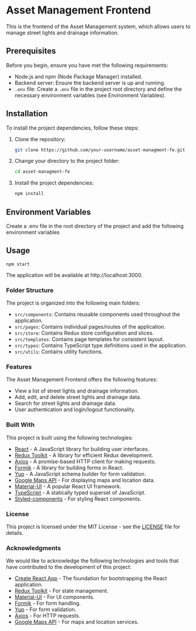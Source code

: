 # Asset Management Frontend

This is the frontend of the Asset Management system, which allows users to manage street lights and drainage information.

## Prerequisites

Before you begin, ensure you have met the following requirements:

- Node.js and npm (Node Package Manager) installed.
- Backend server: Ensure the backend server is up and running.
- `.env` file: Create a `.env` file in the project root directory and define the necessary environment variables (see Environment Variables).

## Installation

To install the project dependencies, follow these steps:

1. Clone the repository:

   ```bash
   git clone https://github.com/your-username/asset-managment-fe.git

   ```

2. Change your directory to the project folder:

   ```bash
   cd asset-managment-fe

   ```

3. Install the project dependencies:

   ```bash
   npm install
   ```

## Environment Variables

Create a .env file in the root directory of the project and add the following environment variables

## Usage

    npm start

The application will be available at http://localhost:3000.

### Folder Structure

The project is organized into the following main folders:

- `src/components`: Contains reusable components used throughout the application.
- `src/pages`: Contains individual pages/routes of the application.
- `src/store`: Contains Redux store configuration and slices.
- `src/templates`: Contains page templates for consistent layout.
- `src/types`: Contains TypeScript type definitions used in the application.
- `src/utils`: Contains utility functions.

### Features

The Asset Management Frontend offers the following features:

- View a list of street lights and drainage information.
- Add, edit, and delete street lights and drainage data.
- Search for street lights and drainage data.
- User authentication and login/logout functionality.

### Built With

This project is built using the following technologies:

- [React](https://reactjs.org/) - A JavaScript library for building user interfaces.
- [Redux Toolkit](https://redux-toolkit.js.org/) - A library for efficient Redux development.
- [Axios](https://axios-http.com/) - A promise-based HTTP client for making requests.
- [Formik](https://formik.org/) - A library for building forms in React.
- [Yup](https://github.com/jquense/yup) - A JavaScript schema builder for form validation.
- [Google Maps API](https://developers.google.com/maps/documentation) - For displaying maps and location data.
- [Material-UI](https://material-ui.com/) - A popular React UI framework.
- [TypeScript](https://www.typescriptlang.org/) - A statically typed superset of JavaScript.
- [Styled-components](https://styled-components.com/) - For styling React components.

### License

This project is licensed under the MIT License - see the [LICENSE](LICENSE) file for details.

### Acknowledgments

We would like to acknowledge the following technologies and tools that have contributed to the development of this project:

- [Create React App](https://reactjs.org/docs/create-a-new-react-app.html) - The foundation for bootstrapping the React application.
- [Redux Toolkit](https://redux-toolkit.js.org/) - For state management.
- [Material-UI](https://material-ui.com/) - For UI components.
- [Formik](https://formik.org/) - For form handling.
- [Yup](https://github.com/jquense/yup) - For form validation.
- [Axios](https://axios-http.com/) - For HTTP requests.
- [Google Maps API](https://developers.google.com/maps/documentation) - For maps and location services.
